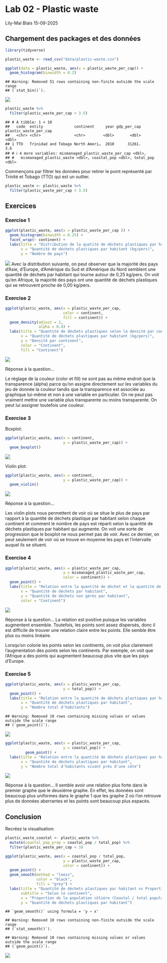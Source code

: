 Lab 02 - Plastic waste
================
Lily-Mai Blais
15-09-2025

## Chargement des packages et des données

``` r
library(tidyverse) 
```

``` r
plastic_waste <- read_csv("data/plastic-waste.csv")

ggplot(data = plastic_waste, aes(x = plastic_waste_per_cap)) +
  geom_histogram(binwidth = 0.2)
```

    ## Warning: Removed 51 rows containing non-finite outside the scale range
    ## (`stat_bin()`).

![](lab-02_files/figure-gfm/load-data-1.png)<!-- -->

``` r
plastic_waste %>%
  filter(plastic_waste_per_cap > 3.5)
```

    ## # A tibble: 1 × 10
    ##   code  entity              continent     year gdp_per_cap plastic_waste_per_cap
    ##   <chr> <chr>               <chr>        <dbl>       <dbl>                 <dbl>
    ## 1 TTO   Trinidad and Tobago North Ameri…  2010      31261.                   3.6
    ## # ℹ 4 more variables: mismanaged_plastic_waste_per_cap <dbl>,
    ## #   mismanaged_plastic_waste <dbl>, coastal_pop <dbl>, total_pop <dbl>

Commençons par filtrer les données pour retirer le point représenté par
Trinité et Tobago (TTO) qui est un outlier.

``` r
plastic_waste <- plastic_waste %>%
  filter(plastic_waste_per_cap < 3.5)
```

## Exercices

### Exercise 1

``` r
ggplot(plastic_waste, aes(x = plastic_waste_per_cap )) +
  geom_histogram(binwidth = 0.25) +
  facet_wrap(~ continent) +
  labs(title = "Distribution de la quatité de déchets plastiques par habitant classée par continent",
       x = "Quantité de déchets plastiques par habitant (kg/pers)",
       y = "Nombre de pays") 
```

![](lab-02_files/figure-gfm/plastic-waste-continent-1.png)<!-- --> Avec
la distribution suivante, on peut observer que la majorité des pays
d’Asie, d’Europe, d’Amérique du Sud et d’Amérique du Nord semblent une
quantité de déchets par habitant qui tourne autour de 0,25 kg/pers. On
voit qu’en Afrique, la majorité des pays ont une quantité de déchets
plastiques qui se retrouvent proche de 0,00 kg/pers.

### Exercise 2

``` r
ggplot(plastic_waste, aes(x = plastic_waste_per_cap,
                          color = continent,
                          fill = continent)) + 
  geom_density(adjust = 2,
               alpha = 0.4) + 
  labs(title = "Quantité de déchets plastiques selon la densité par continent",
       x = "Quantité de déchets plastiques par habitant (kg/pers)",
       y = "Densité par continent",
       color = "Continent",
       fill = "Continent")
```

![](lab-02_files/figure-gfm/plastic-waste-density-1.png)<!-- -->

Réponse à la question…

Le réglage de la couleur (color et fill) ne sont pas au même endroit que
la transparence (alpha) parce qu’on assigne directement sur les
variables du jeu de donnée la couleur tandis que la transparence est
associée au graphique lui-même et non à une variable en particulier. On
ne peut pas vraiment mettre une variable plus transparente ou moins
transparente. On peut lui assigner toutefois une couleur.

### Exercise 3

Boxplot:

``` r
ggplot(plastic_waste, aes(x = continent,
                          y = plastic_waste_per_cap)) + 
  geom_boxplot()
```

![](lab-02_files/figure-gfm/plastic-waste-boxplot-1.png)<!-- -->

Violin plot:

``` r
ggplot(plastic_waste, aes(x = continent,
                          y = plastic_waste_per_cap)) +
  geom_violin()
```

![](lab-02_files/figure-gfm/plastic-waste-violin-1.png)<!-- -->

Réponse à la question…

Les violin plots nous permettent de voir où se situe le plus de pays par
rapport à la quantité de déchets plastique par habitant selon chaque
continent et comment le nombre de pays est réparti selon la quantité de
déchets plastiques par habitant qui augmente. On voit une sorte de
progression que le boxplot ne nous permet pas de voir. Avec ce dernier,
on peut seulement de voir où se trouve en moyenne les pays et
l’intervalle auquel ils se situent.

### Exercise 4

``` r
ggplot(plastic_waste, aes(x = plastic_waste_per_cap,
                          y = mismanaged_plastic_waste_per_cap,
                          color = continent)) + 
  geom_point() + 
  labs(title = "Relation entre la quantité de déchet et la quantité de déchets non gérés par habitant",
       x = "Quantité de déchets par habitant",
       y = "Quantité de déchets non gérés par habitant",
       color = "Continent")
```

![](lab-02_files/figure-gfm/plastic-waste-mismanaged-1.png)<!-- -->

Réponse à la question… La relation est positive puisque les variables
augmentent ensemble. Toutefois, les points sont assez dispersés, donc il
est difficile de trouver une relation claire entre les points. Elle
semble être plus ou moins linéaire.

Lorsqu’on colorie les points selon les continents, on voit plus
clairement l’augmentation des points selon les continents. Par exemple,
on voit que l’Afrique a des points qui augmentent beaucoup plus vite que
les pays d’Europe.

### Exercise 5

``` r
ggplot(plastic_waste, aes(x = plastic_waste_per_cap,
                          y = total_pop)) + 
  geom_point() +
  labs(title = "Relation entre la quantité de déchets plastiques par habitant et le nombre total d'habitants",
       x = "Quantité de déchets plastiques par habitant",
       y = "Nombre total d'habitants")
```

    ## Warning: Removed 10 rows containing missing values or values outside the scale range
    ## (`geom_point()`).

![](lab-02_files/figure-gfm/plastic-waste-population-total-1.png)<!-- -->

``` r
ggplot(plastic_waste, aes(x = plastic_waste_per_cap,
                          y = coastal_pop)) +
         geom_point() +
  labs(title = "Relation entre la quantité de déchets plastiques par habitant et le nombre total d'habitants vivant près d'une côte",
       x = "Quantité de déchets plastiques par habitant",
       y = "Nombre total d'habitants vivant près d'une côte")
```

![](lab-02_files/figure-gfm/plastic-waste-population-coastal-1.png)<!-- -->

Réponse à la question… Il semble avoir une relation plus forte dans le
premier graphe que le deuxième graphe. En effet, les données sont
beaucoup plus uniformes dans le graphe 1 que les graphe 2 où l’on
retrouve plus de données aberrantes et les points sont beaucoup plus
espacés.

## Conclusion

Recréez la visualisation:

``` r
plastic_waste_coastal <- plastic_waste %>% 
  mutate(coastal_pop_prop = coastal_pop / total_pop) %>%
  filter(plastic_waste_per_cap < 3)

ggplot(plastic_waste, aes(x = coastal_pop / total_pop,
                          y = plastic_waste_per_cap,
                          color = continent)) + 
  geom_point() +
  geom_smooth(method = "loess",
              color = "black",
              fill = "grey") + 
  labs(title = "Quantité de déchets plastiques par habitant vs Proportion de la population côtière",
       subtitle = "Selon le continent",
       x = "Proportion de la population côtière (Coastal / total population)",
       y = "Quantité de déchets plastiques par habitant")
```

    ## `geom_smooth()` using formula = 'y ~ x'

    ## Warning: Removed 10 rows containing non-finite outside the scale range
    ## (`stat_smooth()`).

    ## Warning: Removed 10 rows containing missing values or values outside the scale range
    ## (`geom_point()`).

![](lab-02_files/figure-gfm/recreate-viz-1.png)<!-- -->
